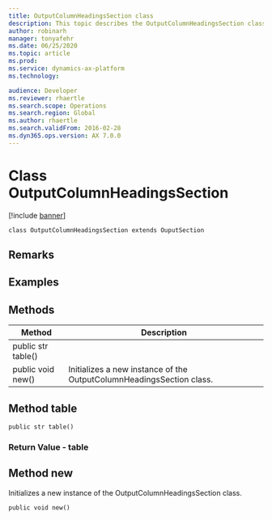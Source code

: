```yaml
---
title: OutputColumnHeadingsSection class
description: This topic describes the OutputColumnHeadingsSection class.
author: robinarh
manager: tonyafehr
ms.date: 06/25/2020
ms.topic: article
ms.prod: 
ms.service: dynamics-ax-platform
ms.technology: 

audience: Developer
ms.reviewer: rhaertle
ms.search.scope: Operations
ms.search.region: Global
ms.author: rhaertle
ms.search.validFrom: 2016-02-28
ms.dyn365.ops.version: AX 7.0.0
---
```


# Class OutputColumnHeadingsSection

[!include [banner](../includes/banner.md)]

```xpp
class OutputColumnHeadingsSection extends OuputSection
```

## Remarks

## Examples

## Methods

| Method             | Description                                                          |
|--------------------|----------------------------------------------------------------------|
| public str table() |                                                                      |
| public void new()  | Initializes a new instance of the OutputColumnHeadingsSection class. |

## Method table

```xpp
public str table()
```

### Return Value - table

## Method new

Initializes a new instance of the OutputColumnHeadingsSection class.

```xpp
public void new()
```

